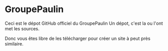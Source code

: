 # GroupePaulin

Ceci est le dépot GitHub officiel du GroupePaulin
Un dépot, c'est la ou l'ont met les sources.

Donc vous êtes libre de les télécharger pour créer un site à peut près similaire.
